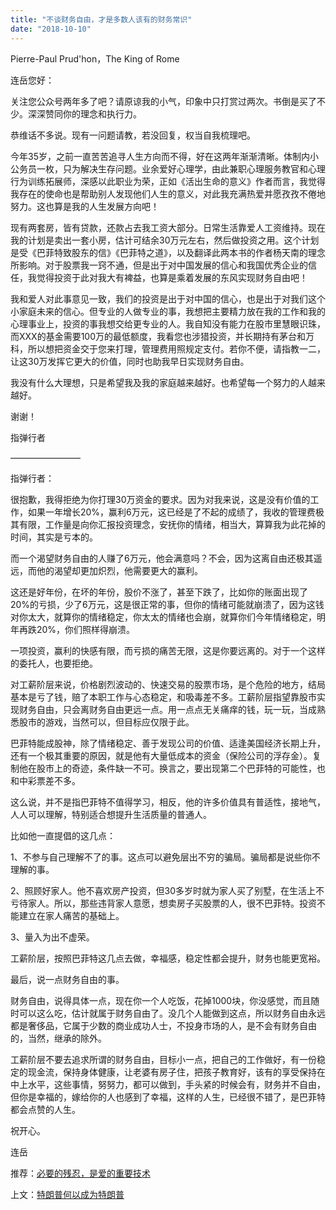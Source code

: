 ```yaml
---
title: "不谈财务自由，才是多数人该有的财务常识"
date: "2018-10-10"
---
```


Pierre-Paul Prud'hon，The King of Rome

连岳您好：

关注您公众号两年多了吧？请原谅我的小气，印象中只打赏过两次。书倒是买了不少。深深赞同你的理念和执行力。

恭维话不多说。现有一问题请教，若没回复，权当自我梳理吧。

今年35岁，之前一直苦苦追寻人生方向而不得，好在这两年渐渐清晰。体制内小公务员一枚，只为解决生存问题。业余爱好心理学，由此兼职心理服务教官和心理行为训练拓展师，深感以此职业为荣，正如《活出生命的意义》作者而言，我觉得我存在的使命也是帮助别人发现他们人生的意义，对此我充满热爱并愿孜孜不倦地努力。这也算是我的人生发展方向吧！

现有两套房，皆有贷款，还款占去我工资大部分。日常生活靠爱人工资维持。现在我的计划是卖出一套小房，估计可结余30万元左右，然后做投资之用。这个计划是受《巴菲特致股东的信》《巴菲特之道》，以及翻译此两本书的作者杨天南的理念所影响。对于股票我一窍不通，但是出于对中国发展的信心和我国优秀企业的信任，我觉得投资于此对我大有裨益，也算是乘着发展的东风实现财务自由吧！

我和爱人对此事意见一致，我们的投资是出于对中国的信心，也是出于对我们这个小家庭未来的信心。但专业的人做专业的事，我想把主要精力放在我的工作和我的心理事业上，投资的事我想交给更专业的人。我自知没有能力在股市里慧眼识珠，而XXX的基金需要100万的最低额度，我看您也涉猎投资，并长期持有茅台和万科，所以想把资金交于您来打理，管理费用照规定支付。若你不便，请指教一二，让这30万发挥它更大的价值，同时也助我早日实现财务自由。

我没有什么大理想，只是希望我及我的家庭越来越好。也希望每一个努力的人越来越好。

谢谢！

指弹行者

————————

指弹行者：

很抱歉，我得拒绝为你打理30万资金的要求。因为对我来说，这是没有价值的工作，如果一年增长20%，赢利6万元，这已经是了不起的成绩了，我收的管理费极其有限，工作量是向你汇报投资理念，安抚你的情绪，相当大，算算我为此花掉的时间，其实是亏本的。

而一个渴望财务自由的人赚了6万元，他会满意吗？不会，因为这离自由还极其遥远，而他的渴望却更加炽烈，他需要更大的赢利。

这还是好年份，在坏的年份，股价不涨了，甚至下跌了，比如你的账面出现了20%的亏损，少了6万元，这是很正常的事，但你的情绪可能就崩溃了，因为这钱对你太大，就算你的情绪稳定，你太太的情绪也会崩，就算你们今年情绪稳定，明年再跌20%，你们照样得崩溃。

一项投资，赢利的快感有限，而亏损的痛苦无限，这是你要远离的。对于一个这样的委托人，也要拒绝。

对工薪阶层来说，价格剧烈波动的、快速交易的股票市场，是个危险的地方，结局基本是亏了钱，赔了本职工作与心态稳定，和吸毒差不多。工薪阶层指望靠股市实现财务自由，只会离财务自由更远一点。用一点点无关痛痒的钱，玩一玩，当成熟悉股市的游戏，当然可以，但目标应仅限于此。

巴菲特能成股神，除了情绪稳定、善于发现公司的价值、适逢美国经济长期上升，还有一个极其重要的原因，就是他有大量低成本的资金（保险公司的浮存金）。复制他在股市上的奇迹，条件缺一不可。换言之，要出现第二个巴菲特的可能性，也和中彩票差不多。

这么说，并不是指巴菲特不值得学习，相反，他的许多价值具有普适性，接地气，人人可以理解，特别适合想提升生活质量的普通人。

比如他一直提倡的这几点：

1、不参与自己理解不了的事。这点可以避免层出不穷的骗局。骗局都是说些你不理解的事。

2、照顾好家人。他不喜欢房产投资，但30多岁时就为家人买了别墅，在生活上不亏待家人。所以，那些违背家人意愿，想卖房子买股票的人，很不巴菲特。投资不能建立在家人痛苦的基础上。

3、量入为出不虚荣。

工薪阶层，按照巴菲特这几点去做，幸福感，稳定性都会提升，财务也能更宽裕。

最后，说一点财务自由的事。

财务自由，说得具体一点，现在你一个人吃饭，花掉1000块，你没感觉，而且随时可以这么吃，估计就属于财务自由了。没几个人能做到这点，所以财务自由永远都是奢侈品，它属于少数的商业成功人士，不投身市场的人，是不会有财务自由的，当然，继承的除外。

工薪阶层不要去追求所谓的财务自由，目标小一点，把自己的工作做好，有一份稳定的现金流，保持身体健康，让老婆有房子住，把孩子教育好，该有的享受保持在中上水平，这些事情，努努力，都可以做到，手头紧的时候会有，财务并不自由，但你是幸福的，嫁给你的人也感到了幸福，这样的人生，已经很不错了，是巴菲特都会点赞的人生。

祝开心。

连岳

推荐：[必要的残忍，是爱的重要技术](http://mp.weixin.qq.com/s?__biz=MjM5NDU0Mjk2MQ==&mid=2651630858&idx=1&sn=f3ef2dfe7bc127e1d46ef176aa12fbc2&chksm=bd7e29148a09a0028d30d732b2a962a0b9b7a79c958a9470c7b12dd77b30460b0a55a295aacf&scene=21#wechat_redirect)

上文：[特朗普何以成为特朗普](http://mp.weixin.qq.com/s?__biz=MjM5NDU0Mjk2MQ==&mid=2651630946&idx=1&sn=1eabcd6941f4f6c08280125a639f6bef&chksm=bd7e297c8a09a06a5d91f418c30a51792b6ac61c4d560171e55d7aacc11f070edb54f37c1cce&scene=21#wechat_redirect)
